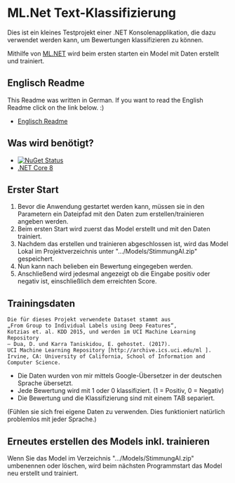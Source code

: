 # ML.Net Text-Klassifizierung
Dies ist ein kleines Testprojekt einer .NET Konsolenapplikation, die dazu verwendet werden kann, um Bewertungen klassifizieren zu können.

Mithilfe von [ML.NET](https://dotnet.microsoft.com/apps/machinelearning-ai/ml-dotnet) wird beim ersten starten ein Model mit Daten erstellt und trainiert.

## Englisch Readme
This Readme was written in German. If you want to read the English Readme click on the link below. :)
- [Englisch Readme](https://github.com/domsse/ML.Net_Text-Classification/blob/master/README_ENG.md)

## Was wird benötigt?
- [![NuGet Status](https://img.shields.io/nuget/v/Microsoft.ML.svg?style=flat)](https://www.nuget.org/packages/Microsoft.ML/)
- [.NET Core 8](https://www.microsoft.com/net/learn/get-started)

## Erster Start
1. Bevor die Anwendung gestartet werden kann, müssen sie in den Parametern ein Dateipfad mit den Daten zum erstellen/trainieren angeben werden.
2. Beim ersten Start wird zuerst das Model erstellt und mit den Daten trainiert.
3. Nachdem das erstellen und trainieren abgeschlossen ist, wird das Model Lokal im Projektverzeichnis unter ".../Models/StimmungAI.zip" gespeichert.
4. Nun kann nach belieben ein Bewertung eingegeben werden.
5. Anschließend wird jedesmal angezeigt ob die Eingabe positiv oder negativ ist, einschließlich dem erreichten Score.

## Trainingsdaten
```
Die für dieses Projekt verwendete Dataset stammt aus
„From Group to Individual Labels using Deep Features“,
Kotzias et. al. KDD 2015, und werden im UCI Machine Learning Repository
– Dua, D. und Karra Taniskidou, E. gehostet. (2017).
UCI Machine Learning Repository [http://archive.ics.uci.edu/ml ].
Irvine, CA: University of California, School of Information and Computer Science.
```

- Die Daten wurden von mir mittels Google-Übersetzer in der deutschen Sprache übersetzt.
- Jede Bewertung wird mit 1 oder 0 klassifiziert. (1 = Positiv, 0 = Negativ)
- Die Bewertung und die Klassifizierung sind mit einem TAB separiert.

(Fühlen sie sich frei eigene Daten zu verwenden. Dies funktioniert natürlich problemlos mit jeder Sprache.)

## Erneutes erstellen des Models inkl. trainieren
Wenn Sie das Model im Verzeichnis ".../Models/StimmungAI.zip" umbenennen oder löschen, wird beim nächsten Programmstart das Model neu erstellt und trainiert.
